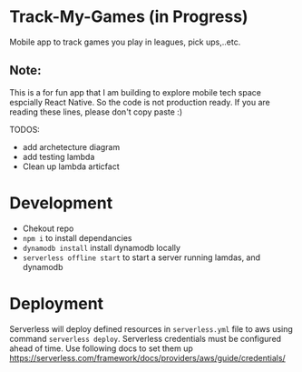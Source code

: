 # Track-My-Games (in Progress)
Mobile app to track games you play in leagues, pick ups,..etc. 

## Note:
This is a for fun app that I am building to explore mobile tech space espcially React Native. So the code is not production ready. If you are reading these lines, please don't copy paste :) 

TODOS:
- add archetecture diagram
- add testing lambda
- Clean up lambda articfact

# Development
 - Chekout repo
 - `npm i` to install dependancies
 - `dynamodb install` install dynamodb locally
 - `serverless offline start` to start a server running lamdas, and dynamodb

# Deployment

Serverless will deploy defined resources in `serverless.yml` file to aws using command `serverless deploy`. Serverless credentials must be configured ahead of time. Use following docs to set them up https://serverless.com/framework/docs/providers/aws/guide/credentials/
